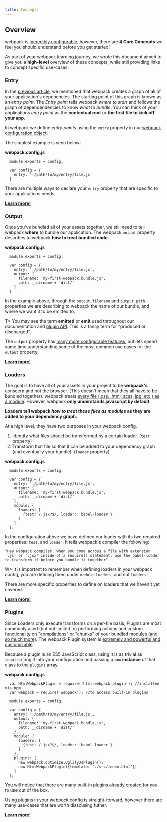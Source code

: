```yaml
---
title: Concepts
---
```


## Overview
webpack is [incredibly configurable](./api/configuration), however, there are **4 Core Concepts** we feel you should understand before you get started! 

As part of your webpack learning journey, we wrote this document aimed to give you a **high-level** overview of these concepts, while still providing links to concept specific use-cases. 

### Entry
In the [previous article](./index), we mentioned that webpack creates a graph of all of your application's depenencies. The starting point of this graph is known as an _entry point_. The _Entry point_ tells webpack _where to start_ and follows the graph of dependendencies to know _what to bundle_. You can think of your applications _entry point_ as the **contextual root** or **the first file to kick off your app**.

In webpack we define _entry points_ using the `entry` property in our [webpack configuration object](./configuration). 

The simplest example is seen below: 

**webpack.config.js**
```
  module.exports = config; 

  var config = {
    entry: './path/to/my/entry/file.js' 
  }

```

There are multiple ways to declare your `entry` property that are specific to your applications needs. 

[**Learn more!**](./entry-points)

### Output
Once you've bundled all of your assets together, we still need to tell webpack **where** to bundle our application. The webpack `output` property describes to webpack **how to treat bundled code**. 

**webpack.config.js**
```
  module.exports = config; 

  var config = {
    entry: './path/to/my/entry/file.js',
    output: {
      filename: 'my-first-webpack.bundle.js',
      path: __dirname + 'dist/'
    }
  }

```

In the example above, through the `output.filename` and `output.path` properties we are describing to webpack the name of our bundle, and where we want it to be emitted to.

T> You may see the term **emitted** or **emit** used throughout our documentation and [plugin API](../api/plugins). This is a fancy term for "produced or discharged". 

The `output` property has [many more configurable features](../api/configuration), but lets spend some time understanding some of the most common use cases for the `output` property. 

[**Learn more!**](./output)

### Loaders
The goal is to have all of your assets in your project to be **webpack's** conscern and not the browser. (This doesn't mean that they all have to be bundled together). webpack treats [every file (.css, .html, scss, jpg, etc.) as a module](./everything-is-a-module). However, webpack **only understands javascript by default**.

**Loaders tell webpack _how to treat these files as modules_ as they are added to your dependency graph.**

At a high level, they have two purposes in your webpack config. 
1. Identify what files should be transformed by a certain loader. (`test` property)
2. Transform that file so that it can be added to your dependency graph (and eventually your bundle). (`loader` property)

**webpack.config.js**
```
  module.exports = config; 

  var config = {
    entry: './path/to/my/entry/file.js',
    output: {
      filename: 'my-first-webpack.bundle.js',
      path: __dirname + 'dist/'
    },
    module: {
      loaders: [
        {test: /.jsx?$/, loader: 'babel-loader'} 
      ]
    }
  };
```

In the configuration above we have defined our loader with its two required properties: `test`, and `loader`. It tells webpack's compiler the following: 

```"Hey webpack compiler, when you come across a file with extension '.js' or '.jsx' inside of a require() statement, use the babel-loader to transform it before you bundle it together".```

W> It is important to remember when defining loaders in your webpack config, you are defining them under `module.loaders`, and not `loaders`.

There are more specific properties to define on loaders that we haven't yet covered. 

[**Learn more!**]('./loaders')

### Plugins
Since Loaders only execute transforms on a per-file basis, Plugins are most commonly used (but not limited to) performing actions and custom functionality on "compilations" or "chunks" of your bundled modules [(and so much more)](./plugins). The webpack Plugin system is [extremely and powerful and customizable](../api/plugins). 

Because a plugin is an ES5 JavaScript class, using it is as trivial as `require()`ing it into your configuration and passing a **`new` instance** of that class to the `plugins` array. 

**webpack.config.js**
```
  var HtmlWebpackPlugin = require('html-webpack-plugin'); //installed via npm
  var webpack = require('webpack'); //to access built-in plugins

  module.exports = config; 

  var config = {
    entry: './path/to/my/entry/file.js',
    output: {
      filename: 'my-first-webpack.bundle.js',
      path: __dirname + 'dist/'
    },
    module: {
      loaders: [
        {test: /.jsx?$/, loader: 'babel-loader'} 
      ]
    },
    plugins: [
      new webpack.optimize.UglifyJsPlugin();
      new HtmlWebpackPlugin({template: './src/index.html'})
    ]
  };
```

You will notice that there are many [built-in plugins already created](https://webpack.github.io/docs/list-of-plugins.html) for you to use out of the box.

Using plugins in your webpack config is straight-forward, however there are many use-cases that are worth disscusing futher. 

[**Learn more!**](./plugins)


